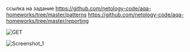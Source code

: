 ссылка на задание https://github.com/netology-code/aqa-homeworks/tree/master/patterns
https://github.com/netology-code/aqa-homeworks/tree/master/reporting

![GET](https://github.com/Syrdarja/hw5.1/assets/159018853/6613f69f-be67-4e5d-af30-740303acf547)

![Screenshot_1](https://github.com/Syrdarja/hw5.1/assets/159018853/3e967eb0-6537-409a-9138-afeebb1eea41)

